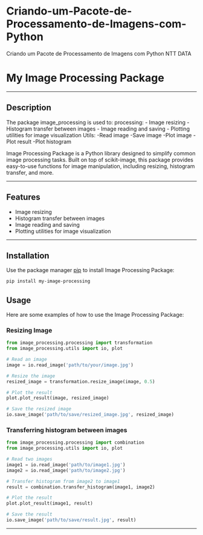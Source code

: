 # Criando-um-Pacote-de-Processamento-de-Imagens-com-Python
Criando um Pacote de Processamento de Imagens com Python NTT DATA

# My Image Processing Package

---

## Description
The package image_processing is used to:
    processing:
        - Image resizing
        - Histogram transfer between images
        - Image reading and saving
        - Plotting utilities for image visualization
    Utils:
        -Read image 
        -Save image
        -Plot image
        -Plot result
        -Plot histogram


Image Processing Package is a Python library designed to simplify common image processing tasks. Built on top of scikit-image, this package provides easy-to-use functions for image manipulation, including resizing, histogram transfer, and more.

---

## Features

- Image resizing
- Histogram transfer between images
- Image reading and saving
- Plotting utilities for image visualization

---

## Installation

Use the package manager [pip](https://pip.pypa.io/en/stable/) to install Image Processing Package:

```bash
pip install my-image-processing
```

## Usage

Here are some examples of how to use the Image Processing Package:

 ### Resizing Image

 ```python
from image_processing.processing import transformation
from image_processing.utils import io, plot

# Read an image
image = io.read_image('path/to/your/image.jpg')

# Resize the image
resized_image = transformation.resize_image(image, 0.5)

# Plot the result
plot.plot_result(image, resized_image)

# Save the resized image
io.save_image('path/to/save/resized_image.jpg', resized_image)
 ```

 ### Transferring histogram between images

 ```python
from image_processing.processing import combination
from image_processing.utils import io, plot

# Read two images
image1 = io.read_image('path/to/image1.jpg')
image2 = io.read_image('path/to/image2.jpg')

# Transfer histogram from image2 to image1
result = combination.transfer_histogram(image1, image2)

# Plot the result
plot.plot_result(image1, result)

# Save the result
io.save_image('path/to/save/result.jpg', result)
 ```

---


